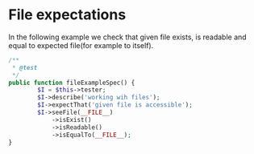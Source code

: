 # File expectations

In the following example we check that given file exists, is readable and equal to expected file(for example to itself).

```php
/**
 * @test
 */
public function fileExampleSpec() {
        $I = $this->tester;
        $I->describe('working wih files');
        $I->expectThat('given file is accessible');
        $I->seeFile(__FILE__)
            ->isExist()
            ->isReadable()
            ->isEqualTo(__FILE__);
}
```